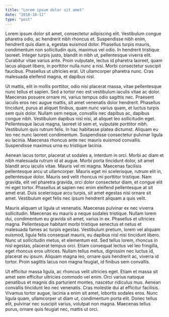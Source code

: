 ```yaml
---
title: "Lorem ipsum dolor sit amet"
date: "2018-10-11"
type: "post"
---
```

Lorem ipsum dolor sit amet, consectetur adipiscing elit. Vestibulum congue pharetra odio, ac hendrerit nibh rhoncus et. Suspendisse nibh enim, hendrerit quis diam a, egestas euismod dolor. Phasellus turpis mauris, condimentum non sollicitudin quis, maximus vel odio. In hendrerit tristique laoreet. Integer turpis justo, blandit in nibh ut, pellentesque viverra elit. Curabitur vitae varius ante. Proin vulputate, lectus id pharetra laoreet, quam lacus aliquet libero, in porttitor nulla nunc a nisi. Morbi consectetur suscipit faucibus. Phasellus ut ultricies erat. Ut ullamcorper pharetra nunc. Cras malesuada eleifend magna, et dapibus nisl.

Ut mattis, elit in mollis porttitor, odio nisi placerat massa, vitae pellentesque nunc tellus et sapien. Sed a tortor nec est vestibulum iaculis vitae ac dolor. Maecenas posuere ornare mi, varius tempus odio sagittis nec. Praesent iaculis eros nec augue mattis, sit amet venenatis dolor hendrerit. Phasellus tincidunt, purus at aliquet finibus, quam nunc varius quam, et luctus turpis sem quis dolor. Nullam sem neque, convallis nec dapibus ac, dapibus congue nibh. Vestibulum dapibus nisl nisi, at aliquet leo sollicitudin eget. Pellentesque lacus magna, laoreet id sem et, vulputate porttitor nibh. Vestibulum quis rutrum felis. In hac habitasse platea dictumst. Aliquam eu leo nec nunc laoreet condimentum. Suspendisse consectetur pulvinar ligula eu lacinia. Maecenas rhoncus ante nec mauris euismod convallis. Suspendisse maximus urna eu tristique lacinia.

Aenean lacus tortor, placerat ut sodales a, interdum in orci. Morbi ac diam et nibh malesuada rutrum id at augue. Morbi porta tincidunt dolor, sit amet blandit arcu iaculis vitae. Mauris vel mi magna. Maecenas facilisis pellentesque arcu ut ullamcorper. Mauris eget mi scelerisque, rutrum elit in, pellentesque dolor. Mauris sed velit rhoncus mi porttitor tristique. Nam gravida, elit vel pharetra gravida, orci dolor consectetur diam, et congue elit mi eget tortor. Phasellus at sapien nec enim eleifend pellentesque at sit amet erat. Duis scelerisque arcu turpis, sit amet egestas nisi ornare sit amet. Vestibulum eget felis nec ipsum hendrerit aliquam a quis velit.

Mauris aliquam ut ligula ut venenatis. Maecenas pulvinar ex nec viverra sollicitudin. Maecenas eu mauris a neque sodales tristique. Nullam lorem dui, condimentum eu gravida sit amet, varius in ex. Phasellus et ultricies magna. Pellentesque habitant morbi tristique senectus et netus et malesuada fames ac turpis egestas. Vestibulum pretium, lorem vel aliquam euismod, ligula felis consequat mauris, eu dapibus nisl nisi tincidunt libero. Nunc ut sollicitudin metus, et elementum est. Sed tellus lorem, rhoncus in nisl egestas, placerat tempus orci. Etiam consequat lectus vel leo fringilla, eget rhoncus eros ultrices. Nullam tellus metus, dignissim nec luctus id, placerat eu ipsum. Aliquam magna leo, ornare quis hendrerit ac, viverra id tortor. Proin sagittis lacus non magna feugiat, id finibus sem convallis.

Ut efficitur massa ligula, ac rhoncus velit ultricies eget. Etiam et massa sit amet sem efficitur ultricies commodo vel enim. Orci varius natoque penatibus et magnis dis parturient montes, nascetur ridiculus mus. Aenean convallis tincidunt leo nec venenatis. Cras molestie dui at efficitur facilisis. Vivamus tortor augue, lacinia a enim sit amet, lobortis sodales eros. Nunc ligula quam, ullamcorper ut diam ut, condimentum porta elit. Donec tellus elit, pulvinar nec suscipit varius, volutpat non magna. Maecenas tellus purus, ornare quis feugiat nec, mattis ut orci.
